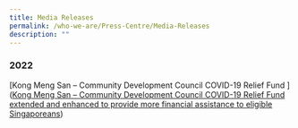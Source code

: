 ```yaml
---
title: Media Releases
permalink: /who-we-are/Press-Centre/Media-Releases
description: ""
---
```

### 2022
[Kong Meng San – Community Development Council COVID-19 Relief Fund ]([Kong Meng San – Community Development Council COVID-19 Relief Fund extended and enhanced to provide more financial assistance to eligible Singaporeans](https://www.cdc.gov.sg/docs/default-source/default-document-library/media-release-for-kms-cdc-crf-as-of-30-may-2022.pdf?sfvrsn=3befc1a6_0 "Kong Meng San – Community Development Council COVID-19 Relief Fund extended and enhanced to provide more financial assistance to eligible Singaporeans"))